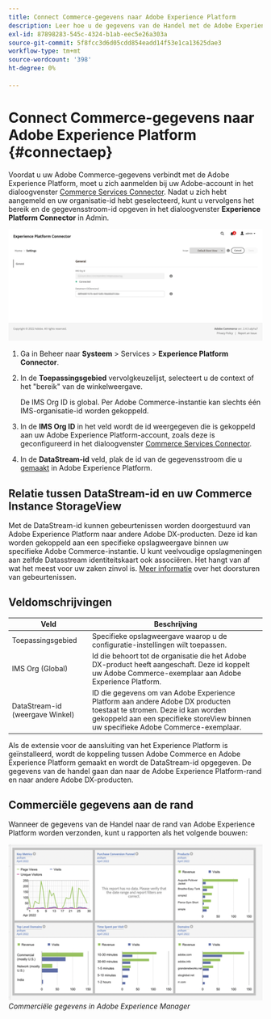 ```yaml
---
title: Connect Commerce-gegevens naar Adobe Experience Platform
description: Leer hoe u de gegevens van de Handel met de Adobe Experience Platform verbindt.
exl-id: 87898283-545c-4324-b1ab-eec5e26a303a
source-git-commit: 5f8fcc3d6d05cdd854eadd14f53e1ca13625dae3
workflow-type: tm+mt
source-wordcount: '398'
ht-degree: 0%

---
```


# Connect Commerce-gegevens naar Adobe Experience Platform {#connectaep}

Voordat u uw Adobe Commerce-gegevens verbindt met de Adobe Experience Platform, moet u zich aanmelden bij uw Adobe-account in het dialoogvenster [Commerce Services Connector](../landing/saas.md#organizationid). Nadat u zich hebt aangemeld en uw organisatie-id hebt geselecteerd, kunt u vervolgens het bereik en de gegevensstroom-id opgeven in het dialoogvenster **Experience Platform Connector** in Admin.

![Configuratie van Experience Platform-aansluiting](assets/epc-config.png)

1. Ga in Beheer naar **Systeem** > Services > **Experience Platform Connector**.

1. In de **Toepassingsgebied** vervolgkeuzelijst, selecteert u de context of het &quot;bereik&quot; van de winkelweergave.

   De IMS Org ID is global. Per Adobe Commerce-instantie kan slechts één IMS-organisatie-id worden gekoppeld.

1. In de **IMS Org ID** in het veld wordt de id weergegeven die is gekoppeld aan uw Adobe Experience Platform-account, zoals deze is geconfigureerd in het dialoogvenster [Commerce Services Connector](../landing/saas.md#organizationid).

1. In de **DataStream-id** veld, plak de id van de gegevensstroom die u [gemaakt](https://experienceleague.adobe.com/docs/experience-platform/edge/datastreams/overview.html) in Adobe Experience Platform.

## Relatie tussen DataStream-id en uw Commerce Instance StorageView

Met de DataStream-id kunnen gebeurtenissen worden doorgestuurd van Adobe Experience Platform naar andere Adobe DX-producten. Deze id kan worden gekoppeld aan een specifieke opslagweergave binnen uw specifieke Adobe Commerce-instantie. U kunt veelvoudige opslagmeningen aan zelfde Datasstream identiteitskaart ook associëren. Het hangt van af wat het meest voor uw zaken zinvol is. [Meer informatie](https://experienceleague.adobe.com/docs/experience-platform/edge/datastreams/overview.html?lang=en#event-forwarding-settings) over het doorsturen van gebeurtenissen.

## Veldomschrijvingen

| Veld | Beschrijving |
|--- |--- |
| Toepassingsgebied | Specifieke opslagweergave waarop u de configuratie-instellingen wilt toepassen. |
| IMS Org (Global) | Id die behoort tot de organisatie die het Adobe DX-product heeft aangeschaft. Deze id koppelt uw Adobe Commerce-exemplaar aan Adobe Experience Platform. |
| DataStream-id (weergave Winkel) | ID die gegevens om van Adobe Experience Platform aan andere Adobe DX producten toestaat te stromen. Deze id kan worden gekoppeld aan een specifieke storeView binnen uw specifieke Adobe Commerce-exemplaar. |

Als de extensie voor de aansluiting van het Experience Platform is geïnstalleerd, wordt de koppeling tussen Adobe Commerce en Adobe Experience Platform gemaakt en wordt de DataStream-id opgegeven. De gegevens van de handel gaan dan naar de Adobe Experience Platform-rand en naar andere Adobe DX-producten.

## Commerciële gegevens aan de rand

Wanneer de gegevens van de Handel naar de rand van Adobe Experience Platform worden verzonden, kunt u rapporten als het volgende bouwen:

![Commerciële gegevens in Adobe Experience Manager](assets/aem-data-1.png)
_Commerciële gegevens in Adobe Experience Manager_
